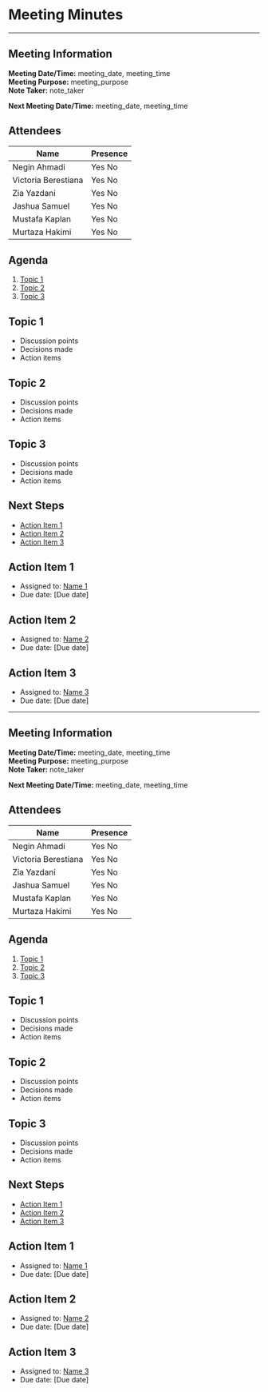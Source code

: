 # Meeting Minutes 
---
## Meeting Information
**Meeting Date/Time:** meeting_date, meeting_time  
**Meeting Purpose:** meeting_purpose  
**Note Taker:** note_taker  

**Next Meeting Date/Time:** meeting_date, meeting_time  

## Attendees
Name | Presence
---- | ----
Negin Ahmadi | Yes No 
Victoria Berestiana | Yes No  
Zia Yazdani | Yes No  
Jashua Samuel | Yes No  
Mustafa Kaplan | Yes No  
Murtaza Hakimi | Yes No  

## Agenda
1. [Topic 1](#topic-1)
2. [Topic 2](#topic-2)
3. [Topic 3](#topic-3)

## Topic 1
- Discussion points
- Decisions made
- Action items

## Topic 2
- Discussion points
- Decisions made
- Action items

## Topic 3
- Discussion points
- Decisions made
- Action items

## Next Steps
- [Action Item 1](#action-item-1)
- [Action Item 2](#action-item-2)
- [Action Item 3](#action-item-3)

## Action Item 1
- Assigned to: [Name 1](github.com/username1)
- Due date: [Due date]

## Action Item 2
- Assigned to: [Name 2](github.com/username2)
- Due date: [Due date]

## Action Item 3
- Assigned to: [Name 3](github.com/username3)
- Due date: [Due date]


---
## Meeting Information
**Meeting Date/Time:** meeting_date, meeting_time  
**Meeting Purpose:** meeting_purpose  
**Note Taker:** note_taker  

**Next Meeting Date/Time:** meeting_date, meeting_time  

## Attendees
Name | Presence
---- | ----
Negin Ahmadi | Yes No 
Victoria Berestiana | Yes No  
Zia Yazdani | Yes No  
Jashua Samuel | Yes No  
Mustafa Kaplan | Yes No  
Murtaza Hakimi | Yes No  

## Agenda
1. [Topic 1](#topic-1)
2. [Topic 2](#topic-2)
3. [Topic 3](#topic-3)

## Topic 1
- Discussion points
- Decisions made
- Action items

## Topic 2
- Discussion points
- Decisions made
- Action items

## Topic 3
- Discussion points
- Decisions made
- Action items

## Next Steps
- [Action Item 1](#action-item-1)
- [Action Item 2](#action-item-2)
- [Action Item 3](#action-item-3)

## Action Item 1
- Assigned to: [Name 1](github.com/username1)
- Due date: [Due date]

## Action Item 2
- Assigned to: [Name 2](github.com/username2)
- Due date: [Due date]

## Action Item 3
- Assigned to: [Name 3](github.com/username3)
- Due date: [Due date]